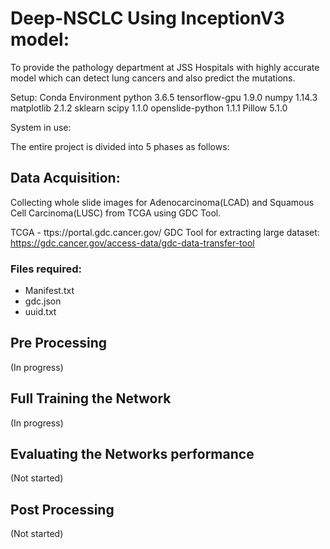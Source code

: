 # Deep-NSCLC Using InceptionV3 model:

To provide the pathology department at JSS Hospitals with highly accurate model which can detect lung cancers and also predict the mutations.

Setup:
Conda Environment
python 3.6.5
tensorflow-gpu 1.9.0
numpy 1.14.3
matplotlib 2.1.2
sklearn
scipy 1.1.0
openslide-python 1.1.1
Pillow 5.1.0

System in use:


The entire project is divided into 5 phases as follows:

## Data Acquisition:
Collecting whole slide images for Adenocarcinoma(LCAD) and Squamous Cell Carcinoma(LUSC) from TCGA using GDC Tool.

TCGA - ttps://portal.gdc.cancer.gov/
GDC Tool for extracting large dataset:  https://gdc.cancer.gov/access-data/gdc-data-transfer-tool

### Files required:
- Manifest.txt
- gdc.json
- uuid.txt

## Pre Processing
(In progress)

## Full Training the Network
(In progress)

## Evaluating the Networks performance
(Not started)

## Post Processing
(Not started)
